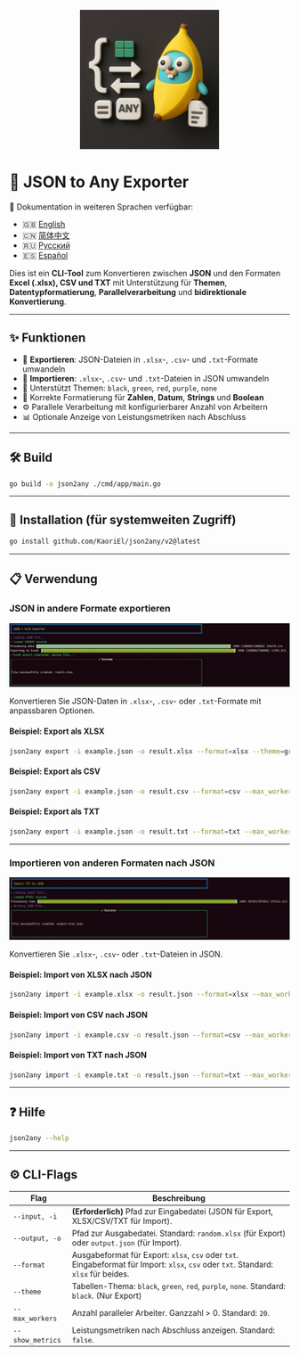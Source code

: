 <p align="center">
  <img src="img/logo.jpg" alt="JSON to Any Exporter Logo" width="250"/>
</p>

# 🔧 JSON to Any Exporter

📘 Dokumentation in weiteren Sprachen verfügbar:

* 🇬🇧 [English](README.md)
* 🇨🇳 [简体中文](README.zh.md)
* 🇷🇺 [Русский](README.ru.md)
* 🇪🇸 [Español](README.es.md)

Dies ist ein **CLI-Tool** zum Konvertieren zwischen **JSON** und den Formaten **Excel (.xlsx), CSV und TXT** mit Unterstützung für **Themen**, **Datentypformatierung**, **Parallelverarbeitung** und **bidirektionale Konvertierung**.

---

## ✨ Funktionen

* 🚀 **Exportieren**: JSON-Dateien in `.xlsx`-, `.csv`- und `.txt`-Formate umwandeln
* 🔄 **Importieren**: `.xlsx`-, `.csv`- und `.txt`-Dateien in JSON umwandeln
* 🎨 Unterstützt Themen: `black`, `green`, `red`, `purple`, `none`
* 🔢 Korrekte Formatierung für **Zahlen**, **Datum**, **Strings** und **Boolean**
* ⚙️ Parallele Verarbeitung mit konfigurierbarer Anzahl von Arbeitern
* 📊 Optionale Anzeige von Leistungsmetriken nach Abschluss

---

## 🛠️ Build

```bash
go build -o json2any ./cmd/app/main.go
```

---

## 🚀 Installation (für systemweiten Zugriff)

```bash
go install github.com/KaoriEl/json2any/v2@latest
```

---

## 📋 Verwendung

### JSON in andere Formate exportieren

![example.png](img/example_xlsx.png)

Konvertieren Sie JSON-Daten in `.xlsx`-, `.csv`- oder `.txt`-Formate mit anpassbaren Optionen.

#### Beispiel: Export als XLSX

```bash
json2any export -i example.json -o result.xlsx --format=xlsx --theme=green --max_workers=100 --show_metrics=true
```

#### Beispiel: Export als CSV

```bash
json2any export -i example.json -o result.csv --format=csv --max_workers=10
```

#### Beispiel: Export als TXT

```bash
json2any export -i example.json -o result.txt --format=txt --max_workers=5
```

---

### Importieren von anderen Formaten nach JSON

![example\_import\_xlsx.png](img/example_import_txt.png)

Konvertieren Sie `.xlsx`-, `.csv`- oder `.txt`-Dateien in JSON.

#### Beispiel: Import von XLSX nach JSON

```bash
json2any import -i example.xlsx -o result.json --format=xlsx --max_workers=10
```

#### Beispiel: Import von CSV nach JSON

```bash
json2any import -i example.csv -o result.json --format=csv --max_workers=10
```

#### Beispiel: Import von TXT nach JSON

```bash
json2any import -i example.txt -o result.json --format=txt --max_workers=10
```

---

## ❓ Hilfe

```bash
json2any --help
```

---

## ⚙️ CLI-Flags

| Flag             | Beschreibung                                                                                                                         |
| ---------------- | ------------------------------------------------------------------------------------------------------------------------------------ |
| `--input, -i`    | **(Erforderlich)** Pfad zur Eingabedatei (JSON für Export, XLSX/CSV/TXT für Import).                                                 |
| `--output, -o`   | Pfad zur Ausgabedatei. Standard: `random.xlsx` (für Export) oder `output.json` (für Import).                                         |
| `--format`       | Ausgabeformat für Export: `xlsx`, `csv` oder `txt`. Eingabeformat für Import: `xlsx`, `csv` oder `txt`. Standard: `xlsx` für beides. |
| `--theme`        | Tabellen-Thema: `black`, `green`, `red`, `purple`, `none`. Standard: `black`. (Nur Export)                                           |
| `--max_workers`  | Anzahl paralleler Arbeiter. Ganzzahl > 0. Standard: `20`.                                                                            |
| `--show_metrics` | Leistungsmetriken nach Abschluss anzeigen. Standard: `false`.                                                                        |